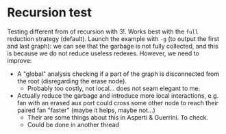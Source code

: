 # Recursion test

Testing different from of recursion with 3!.
Works best with the `full` reduction strategy (default).
Launch the example with `-g` (to output the first and last graph):
we can see that the garbage is not fully collected, and this is because we do not reduce useless redexes.
However, we need to improve:
  * A "global" analysis checking if a part of the graph is disconnected from the root (disregarding the erase node).
    * Probably too costly, not local... does not seam elegant to me.
  * Actually reduce the garbage and introduce more local interactions,
    e.g. fan with an erased aux port could cross some other node to reach their paired fan "faster"
    (maybe it helps, maybe not...)
    * Their are some things about this in Asperti & Guerrini. To check.
    * Could be done in another thread
